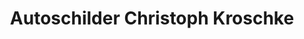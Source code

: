 ---
title: "Autoschilder Christoph Kroschke"
url: /rothenburg-ob-der-tauber/autoschilder-christoph-kroschke/
shop: Beschriftungen
---